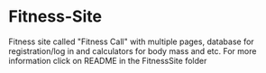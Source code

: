 # Fitness-Site
Fitness site called "Fitness Call" with multiple pages, database for registration/log in and calculators for body mass and etc. For more information click on README in the FitnessSite folder
